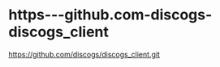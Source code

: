 https---github.com-discogs-discogs_client
=========================================

https://github.com/discogs/discogs_client.git